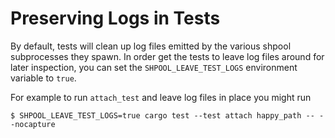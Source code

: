 
# Preserving Logs in Tests

By default, tests will clean up log files emitted by the various
shpool subprocesses they spawn. In order get the tests to leave
log files around for later inspection, you can set the
`SHPOOL_LEAVE_TEST_LOGS` environment variable to `true`.

For example to run `attach_test` and leave log files in place
you might run

```
$ SHPOOL_LEAVE_TEST_LOGS=true cargo test --test attach happy_path -- --nocapture
```


